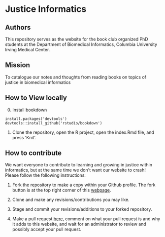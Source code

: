 # Justice Informatics

## Authors

This repository serves as the website for the book club organized PhD students at the Department of Biomedical Informatics, Columbia University Irving Medical Center. 

## Mission

To catalogue our notes and thoughts from reading books on topics of justice in biomedical informatics

## How to View locally

0) Install bookdown

```
install.packages('devtools')
devtools::install_github('rstudio/bookdown')
```

1) Clone the repository, open the R project, open the index.Rmd file, and press 'Knit'.

## How to contribute

We want everyone to contribute to learning and growing in justice within informatics, but at the same time we don't want our website to crash! Please follow the following instructions:

1) Fork the repository to make a copy within your Github profile. The fork button is at the top right corner of this [webpage](https://github.com/adriennepichon/DBMI_JusticeInformatics).

2) Clone and make any revisions/contributions you may like.

3) Stage and commit your revisions/additions to your forked repository.

4) Make a pull request [here](https://github.com/adriennepichon/DBMI_JusticeInformatics/pulls), comment on what your pull request is and why it adds to this website, and wait for an administrator to review and possibly accept your pull request.
